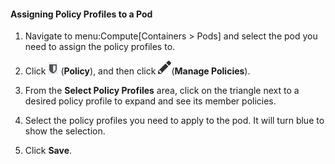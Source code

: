 #### Assigning Policy Profiles to a Pod

1.  Navigate to menu:Compute\[Containers \> Pods\] and select the pod
    you need to assign the policy profiles to.

2.  Click ![image](/images/1941.png) (**Policy**), and then click
    ![image](/images/1851.png)(**Manage Policies**).

3.  From the **Select Policy Profiles** area, click on the triangle next
    to a desired policy profile to expand and see its member policies.

4.  Select the policy profiles you need to apply to the pod. It will
    turn blue to show the selection.

5.  Click **Save**.
